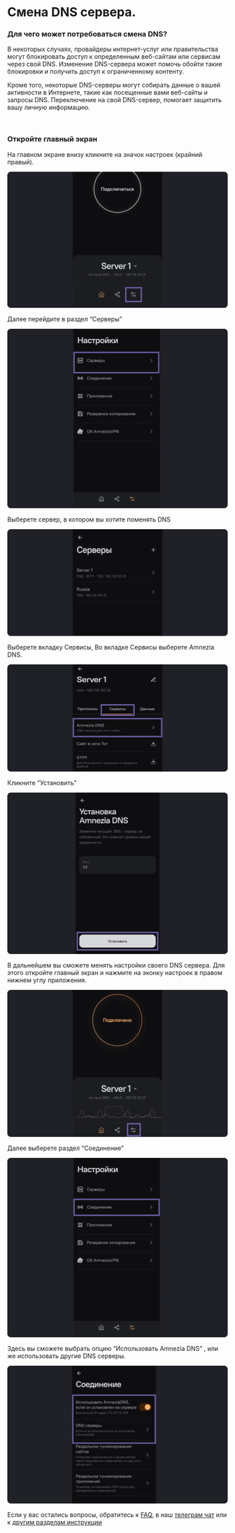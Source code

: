 # Смена  DNS сервера.

### Для чего может потребоваться смена DNS? 

В некоторых случаях, провайдеры интернет-услуг или правительства могут блокировать доступ к
 определенным веб-сайтам или сервисам через свой DNS. Изменение DNS-сервера может помочь 
обойти такие блокировки и получить доступ к ограниченному контенту. 

Кроме того, некоторые DNS-серверы могут собирать данные о вашей активности в Интернете, такие 
как посещенные вами веб-сайты и запросы DNS. Переключение на свой DNS-сервер, помогает 
защитить вашу личную информацию.


&nbsp;

### Откройте главный экран  

На главном экране  внизу  кликните на значок настроек (крайний правый). 

![instruction 1](https://raw.githubusercontent.com/Aftershock669/amnezia-open-docs/master/docs/ru/instructions/06_change-dns/img/cd_ru_1.png)

Далее перейдите в раздел “Серверы” 

![instruction 1](https://raw.githubusercontent.com/Aftershock669/amnezia-open-docs/master/docs/ru/instructions/06_change-dns/img/cd_ru_2.png)

Выберете сервер, в котором вы хотите поменять DNS

![instruction 1](https://raw.githubusercontent.com/Aftershock669/amnezia-open-docs/master/docs/ru/instructions/06_change-dns/img/cd_ru_3.png)

Выберете вкладку Сервисы, 
Во вкладке Сервисы выберете Amnezia DNS. 

![instruction 1](https://raw.githubusercontent.com/Aftershock669/amnezia-open-docs/master/docs/ru/instructions/06_change-dns/img/cd_ru_4.png)

Кликните "Установить"

![instruction 1](https://raw.githubusercontent.com/Aftershock669/amnezia-open-docs/master/docs/ru/instructions/06_change-dns/img/cd_ru_5.png)

В дальнейшем  вы сможете менять настройки своего DNS сервера. 
Для этого откройте главный экран и нажмите на эконку настроек в правом нижнем углу приложения.  

![instruction 1](https://raw.githubusercontent.com/Aftershock669/amnezia-open-docs/master/docs/ru/instructions/06_change-dns/img/cd_ru_6.png)

Далее выберете раздел “Соединение”

![instruction 1](https://raw.githubusercontent.com/Aftershock669/amnezia-open-docs/master/docs/ru/instructions/06_change-dns/img/cd_ru_7.png)


Здесь вы сможете выбрать опцию “Использовать Amnezia DNS” , или же использовать другие DNS серверы. 

![instruction 1](https://raw.githubusercontent.com/Aftershock669/amnezia-open-docs/master/docs/ru/instructions/06_change-dns/img/cd_ru_8.png)


Если у вас остались вопросы, обратитесь к [FAQ], в наш [телеграм чат] или к [другим разделам инструкции]


[amnezia-site-ext-link]: https://amnezia-web-nx1r.vercel.app
[about-int-link]: /about
[FAQ]: /about 
[телеграм чат]: /about 
[другим разделам инструкции]: /about




